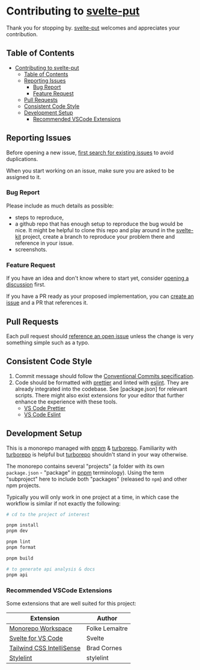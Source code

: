# Contributing to [svelte-put][github]

Thank you for stopping by. [svelte-put][github] welcomes and appreciates your contribution.

## Table of Contents

- [Contributing to svelte-put](#contributing-to-svelte-put)
  - [Table of Contents](#table-of-contents)
  - [Reporting Issues](#reporting-issues)
    - [Bug Report](#bug-report)
    - [Feature Request](#feature-request)
  - [Pull Requests](#pull-requests)
  - [Consistent Code Style](#consistent-code-style)
  - [Development Setup](#development-setup)
    - [Recommended VSCode Extensions](#recommended-vscode-extensions)

## Reporting Issues

Before opening a new issue, [first search for existing issues][github.issues] to avoid duplications.

When you start working on an issue, make sure you are asked to be assigned to it.

### Bug Report

Please include as much details as possible:

- steps to reproduce,
- a github repo that has enough setup to reproduce the bug would be nice. It might be helpful to clone this repo and play around in the [svelte-kit](./apps/svelte-kit/) project, create a branch to reproduce your problem there and reference in your issue.
- screenshots.

### Feature Request

If you have an idea and don't know where to start yet, consider [opening a discussion][github.discussions] first.

If you have a PR ready as your proposed implementation, you can [create an issue][github.issues] and a PR that references it.

## Pull Requests

Each pull request should [reference an open issue][github.issues.open] unless the change is very something simple such as a typo.

## Consistent Code Style

1. Commit message should follow the [Conventional Commits specification][conventionalcommits].
2. Code should be formatted with [prettier] and linted with [eslint]. They are already integrated into the codebase. See [package.json] for relevant scripts. There might also exist extensions for your editor that further enhance the experience with these tools.
   - [VS Code Prettier][vscode.extension.prettier]
   - [VS Code Eslint][vscode.extension.eslint]

## Development Setup

This is a monorepo managed with [pnpm] & [turborepo]. Familiarity with [turborepo] is helpful but [turborepo] shouldn't stand in your way otherwise.

The monorepo contains several "projects" (a folder with its own `package.json` - "package" in [pnpm] terminology). Using the term "subproject" here to include both "packages" (released to `npm`) and other npm projects.

Typically you will only work in one project at a time, in which case the workflow is similar if not exactly the following:

```bash
# cd to the project of interest

pnpm install
pnpm dev

pnpm lint
pnpm format

pnpm build

# to generate api analysis & docs
pnpm api
```

### Recommended VSCode Extensions

Some extensions that are well suited for this project:

| Extension                                                                                                  | Author         |
| ---------------------------------------------------------------------------------------------------------- | -------------- |
| [Monorepo Workspace](https://marketplace.visualstudio.com/items?itemName=folke.vscode-monorepo-workspace)  | Folke Lemaitre |
| [Svelte for VS Code](https://marketplace.visualstudio.com/items?itemName=svelte.svelte-vscode)             | Svelte         |
| [Tailwind CSS IntelliSense](https://marketplace.visualstudio.com/items?itemName=bradlc.vscode-tailwindcss) | Brad Cornes    |
| [Stylelint](https://marketplace.visualstudio.com/items?itemName=stylelint.vscode-stylelint)                | stylelint      |

[turborepo]: https://turborepo.org/
[github]: https://github.com/vnphanquang/svelte-put
[github.issues]: https://github.com/vnphanquang/svelte-put/issues?q=
[github.issues.open]: https://github.com/vnphanquang/svelte-put/issues?q=is%3Aissue+is%3Aopen
[github.discussions]: https://github.com/vnphanquang/svelte-put/discussions
[conventionalcommits]: https://www.conventionalcommits.org/en/v1.0.0/
[prettier]: https://prettier.io/
[eslint]: https://eslint.org/
[vscode.extension.prettier]: https://marketplace.visualstudio.com/items?itemName=esbenp.prettier-vscode
[vscode.extension.eslint]: https://marketplace.visualstudio.com/items?itemName=dbaeumer.vscode-eslint
[pnpm]: https://pnpm.io/
